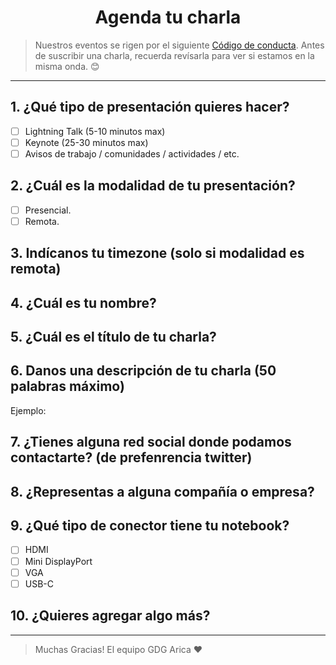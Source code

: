 <h1 align="center">Agenda tu charla</h1>

> Nuestros eventos se rigen por el siguiente [Código de conducta](https://github.com/gdgarica/code_of_conduct).
> Antes de suscribir una charla, recuerda revísarla para ver si estamos en la misma onda. 😊

---

## 1. ¿Qué tipo de presentación quieres hacer?

- [ ] Lightning Talk (5-10 minutos max)
- [ ] Keynote (25-30 minutos max)
- [ ] Avisos de trabajo / comunidades / actividades / etc.

## 2. ¿Cuál es la modalidad de tu presentación?
- [ ] Presencial.
- [ ] Remota.

## 3. Indícanos tu timezone (solo si modalidad es **remota**)


## 4. ¿Cuál es tu nombre?


## 5. ¿Cuál es el título de tu charla?
<!-- La idea es que resuma la idea central de tu presentación.
Algo como:
'Closures v/s Clases, la batalla final'
'10 Features de ES7 que tienes que conocer, (el numero 4 te dejará llorando)'
'Introducción al desarrollo con ReactJS'
 -->


## 6. Danos una descripción de tu charla (50 palabras máximo)
Ejemplo: 


## 7. ¿Tienes alguna red social donde podamos contactarte? (de prefenrencia twitter) 


## 8. ¿Representas a alguna compañía o empresa?

## 9. ¿Qué tipo de conector tiene tu notebook?

- [ ] HDMI
- [ ] Mini DisplayPort
- [ ] VGA
- [ ] USB-C

## 10. ¿Quieres agregar algo más?

---

> Muchas Gracias! 
> El equipo GDG Arica ❤
